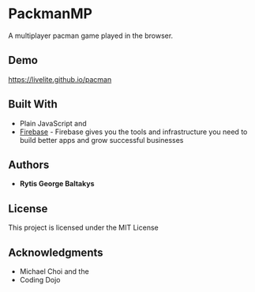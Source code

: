 # PackmanMP
A multiplayer pacman game played in the browser.

## Demo

https://livelite.github.io/pacman

## Built With

* Plain JavaScript and
* [Firebase](https://firebase.google.com) - Firebase gives you the tools and infrastructure you need to build better apps and grow successful businesses

## Authors

* **Rytis George Baltakys**

## License

This project is licensed under the MIT License

## Acknowledgments

* Michael Choi and the
* Coding Dojo

